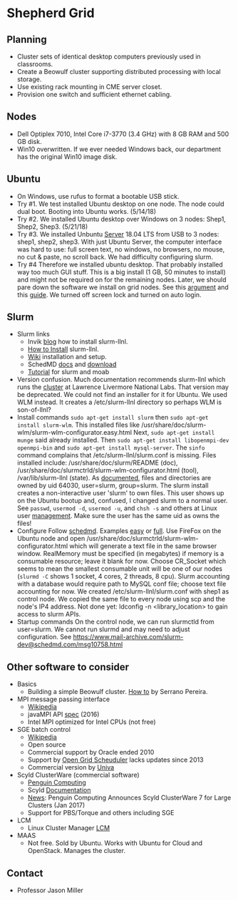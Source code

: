 # Shepherd Grid

## Planning
* Cluster sets of identical desktop computers previously used in classrooms.
* Create a Beowulf cluster supporting distributed processing with local storage.
* Use existing rack mounting in CME server closet.
* Provision one switch and sufficient ethernet cabling.

## Nodes
* Dell Optiplex 7010, Intel Core i7-3770 (3.4 GHz) with 8 GB RAM and 500 GB disk.
* Win10 overwritten. If we ever needed Windows back, our department has the original Win10 image disk.

## Ubuntu
* On Windows, use rufus to format a bootable USB stick.
* Try #1. 
We test installed Ubuntu desktop on one node.
The node could dual boot. Booting into Ubuntu works. (5/14/18)
* Try #2. 
We installed Ubuntu desktop over Windows on 3 nodes: Shep1, Shep2, Shep3. (5/21/18)
* Try #3.
We installed Unbuntu [Server](https://www.ubuntu.com/download/server) 18.04 LTS from USB to 3 nodes: shep1, shep2, shep3.
With just Ubuntu Server, the computer interface was hard to use: 
full screen text, no windows, no browsers, no mouse, no cut & paste, no scroll back. 
We had difficulty configuring slurm. 
* Try #4
Therefore we installed ubuntu desktop. That probably installed way too much GUI stuff. 
This is a big install (1 GB, 50 minutes to install) and might not be required on for the remaining nodes. 
Later, we should pare down the software we install on grid nodes. 
See this [argument](https://askubuntu.com/questions/53822/how-do-you-run-ubuntu-server-with-a-gui) 
and this [guide](https://help.ubuntu.com/community/ServerGUI).
We turned off screen lock and turned on auto login.

## Slurm
* Slurm links
    * Invik [blog](https://www.invik.xyz/work/Slurm-on-Ubuntu-Trusty/) how to install slurm-llnl.
    * [How to Install](https://www.howtoinstall.co/en/ubuntu/trusty/slurm-llnl) slurm-llnl.
    * [Wiki](https://wiki.archlinux.org/index.php/Slurm) installation and setup.
    * SchedMD [docs](https://slurm.schedmd.com/documentation.html) 
    and [download](https://slurm.schedmd.com/download.html)
    * [Tutorial](https://computing.llnl.gov/tutorials/moab/) for slurm and moab
* Version confusion. Much documentation recommends slurm-llnl which runs the [cluster](https://computing.llnl.gov/tutorials/linux_clusters/) at Lawrence Livermore National Labs. That version may be deprecated. We could not find an installer for it for Ubuntu. We used WLM instead. It creates a /etc/slurm-llnl directory so perhaps WLM is son-of-llnl?
* Install commands
```sudo apt-get install slurm```
then ```sudo apt-get install slurm-wlm```.
This installed files like /usr/share/doc/slurm-wlm/slurm-wlm-configurator.easy.html
Next, ```sudo apt-get install munge```
said already installed.
Then ```sudo apt-get install libopenmpi-dev openmpi-bin```
and ```sudo apt-get install mysql-server```.
The ```sinfo``` command complains that /etc/slurm-llnl/slurm.conf is missing.
Files installed include: 
/usr/share/doc/slurm/README (doc), 
/usr/share/doc/slurmctrld/slurm-wlm-configurator.html (tool),
/var/lib/slurm-llnl (state).
As [documented](https://wiki.archlinux.org/index.php/Slurm), 
files and directories are owned by uid 64030, user=slurm, group=slurm.
The slurm install creates a non-interactive user 'slurm' to own files.
This user shows up on the Ubuntu bootup and, confused, I changed slurm to a normal user.
See ```passwd```, ```usermod -d```, ```usermod -u```, and ```chsh -s``` and others 
at Linux user [management](http://www.comptechdoc.org/os/linux/usersguide/linux_ugusers.html).
Make sure the user has the same uid as owns the files!
* Configure
Follow [schedmd](https://slurm.schedmd.com/slurm.conf.html).
Examples [easy](https://slurm.schedmd.com/configurator.easy.html) or [full](https://slurm.schedmd.com/configurator.html).
Use FireFox on the Ubuntu node and open
/usr/share/doc/slurmctrld/slurm-wlm-configurator.html
which will generate a text file in the same browser window.
RealMemory must be specified (in megabytes) if memory is a consumable resource; leave it blank for now.
Choose CR_Socket which seems to mean the smallest consumable unit will be one of our nodes
(```slurmd -C``` shows 1 socket, 4 cores, 2 threads, 8 cpu).
Slurm accounting with a database would require path to MySQL conf file; choose text file accounting for now.
We created /etc/slurm-llnl/slurm.conf with shep1 as control node.
We copied the same file to every node using scp and the node's IP4 address.
Not done yet: ldconfig -n <library_location> to gain access to slurm APIs.
* Startup commands
On the control node, we can run slurmctld from user=slurm.
We cannot run slurmd and may need to adjust configuration.
See https://www.mail-archive.com/slurm-dev@schedmd.com/msg10758.html

## Other software to consider
* Basics
    * Building a simple Beowulf cluster. [How to](https://www-users.cs.york.ac.uk/~mjf/pi_cluster/src/Building_a_simple_Beowulf_cluster.html) by Serrano Pereira.
* MPI message passing interface
    * [Wikipedia](https://en.wikipedia.org/wiki/Message_Passing_Interface)
    * javaMPI API [spec](https://www.open-mpi.org/papers/mpi-java-spec/) (2016)
    * Intel MPI optimized for Intel CPUs (not free)
* SGE batch control
    * [Wikipedia](https://en.wikipedia.org/wiki/Oracle_Grid_Engine)
    * Open source
    * Commercial support by Oracle ended 2010
    * Support by [Open Grid Scheuduler](http://gridscheduler.sourceforge.net/) lacks updates since 2013
    * Commercial version by [Univa](http://www.univa.com/products/)
* Scyld ClusterWare (commercial software)
    * [Penguin Computing](https://www.penguincomputing.com/support/documentation/)
    * Scyld [Documentation](https://www.penguincomputing.com/documentation/scyld-clusterware/7/admin-guide/index.html)
    * [News](http://www.dataversity.net/penguin-computing-announces-scyld-clusterware-7-large-clusters/): Penguin Computing Announces Scyld ClusterWare 7 for Large Clusters (Jan 2017)
    * Support for PBS/Torque and others including SGE
* LCM
    * Linux Cluster Manager [LCM](http://linuxcm.sourceforge.net/)
* MAAS
    * Not free. Sold by Ubuntu. Works with Ubuntu for Cloud and OpenStack. Manages the cluster.

## Contact
* Professor Jason Miller

